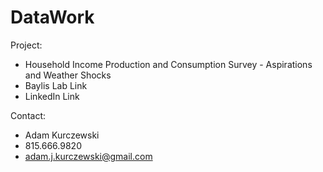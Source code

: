 # DataWork
 
Project:
 - Household Income Production and Consumption Survey - Aspirations and Weather Shocks
 - Baylis Lab Link
 - LinkedIn Link
 
 Contact:
 - Adam Kurczewski
 - 815.666.9820
 - adam.j.kurczewski@gmail.com

